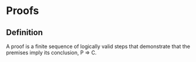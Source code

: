 # Proofs

## Definition

A proof is a finite sequence of logically valid steps that demonstrate that the premises imply its conclusion, P ⇒ C.